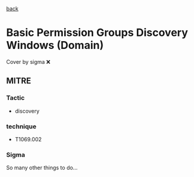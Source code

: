 [back](../index.md)
# Basic Permission Groups Discovery Windows (Domain)
Cover by sigma :x: 

## MITRE
### Tactic
  - discovery

### technique
  - T1069.002

### Sigma

 So many other things to do...